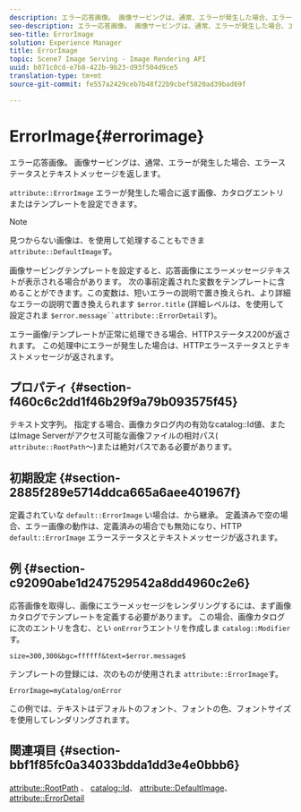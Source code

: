 ```yaml
---
description: エラー応答画像。 画像サービングは、通常、エラーが発生した場合、エラーステータスとテキストメッセージを返します。
seo-description: エラー応答画像。 画像サービングは、通常、エラーが発生した場合、エラーステータスとテキストメッセージを返します。
seo-title: ErrorImage
solution: Experience Manager
title: ErrorImage
topic: Scene7 Image Serving - Image Rendering API
uuid: b071c0cd-e7b8-422b-9b23-d93f504d9ce5
translation-type: tm+mt
source-git-commit: fe557a2429ceb7b48f22b9cbef5820ad39bad69f

---
```



# ErrorImage{#errorimage}

エラー応答画像。 画像サービングは、通常、エラーが発生した場合、エラーステータスとテキストメッセージを返します。

`attribute::ErrorImage` エラーが発生した場合に返す画像、カタログエントリまたはテンプレートを設定できます。

>[!NOTE]
>
>見つからない画像は、を使用して処理することもできま `attribute::DefaultImage`す。

画像サービングテンプレートを設定すると、応答画像にエラーメッセージテキストが表示される場合があります。 次の事前定義された変数をテンプレートに含めることができます。この変数は、短いエラーの説明で置き換えられ、より詳細なエラーの説明で置き換えられます `$error.title` (詳細レベルは、を使用して設定されま `$error.message``attribute::ErrorDetail`す)。

エラー画像/テンプレートが正常に処理できる場合、HTTPステータス200が返されます。 この処理中にエラーが発生した場合は、HTTPエラーステータスとテキストメッセージが返されます。

## プロパティ {#section-f460c6c2dd1f46b29f9a79b093575f45}

テキスト文字列。 指定する場合、画像カタログ内の有効なcatalog::Id値、またはImage Serverがアクセス可能な画像ファイルの相対パス( `attribute::RootPath`～)または絶対パスである必要があります。

## 初期設定 {#section-2885f289e5714ddca665a6aee401967f}

定義されていな `default::ErrorImage` い場合は、から継承。 定義済みで空の場合、エラー画像の動作は、定義済みの場合でも無効になり、HTTP `default::ErrorImage` エラーステータスとテキストメッセージが返されます。

## 例 {#section-c92090abe1d247529542a8dd4960c2e6}

応答画像を取得し、画像にエラーメッセージをレンダリングするには、まず画像カタログでテンプレートを定義する必要があります。 この場合、画像カタログに次のエントリを含む、とい `onError`うエントリを作成しま `catalog::Modifier`す。

`size=300,300&bgc=ffffff&text=$error.message$`

テンプレートの登録には、次のものが使用されま `attribute::ErrorImage`す。

`ErrorImage=myCatalog/onError`

この例では、テキストはデフォルトのフォント、フォントの色、フォントサイズを使用してレンダリングされます。

## 関連項目 {#section-bbf1f85fc0a34033bdda1dd3e4e0bbb6}

[attribute::RootPath](../../../../../is-api/image-catalog/image-serving-api-ref/c-image-catalog-reference/c-attributes-reference/r-rootpath.md#reference-17d57e5967be403b8408fa7214017494) 、 [catalog::Id](/help/aem-is-ir-api/is-api/image-catalog/image-serving-api-ref/c-image-catalog-reference/c-image-svg-data-reference/c-image-data-reference/r-id-cat.md)、 [attribute::DefaultImage](../../../../../is-api/image-catalog/image-serving-api-ref/c-image-catalog-reference/c-attributes-reference/r-is-cat-defaultimage.md#reference-8e9900e129f54ed68462a3c2fc3bc433)、 [attribute::ErrorDetail](../../../../../is-api/image-catalog/image-serving-api-ref/c-image-catalog-reference/c-attributes-reference/r-errordetail.md#reference-4987c8cddcba4c88960170e49cafc561)
